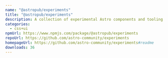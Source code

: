 ```yaml
---
name: "@astropub/experiments"
title: "@astropub/experiments"
description: A collection of experimental Astro components and tooling.
categories:
  - css+ui
npmUrl: https://www.npmjs.com/package/@astropub/experiments
repoUrl: https://github.com/astro-community/experiments
homepageUrl: https://github.com/astro-community/experiments#readme
downloads: 36
---
```

